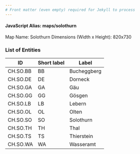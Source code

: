 ```yaml
---
# Front matter (even empty) required for Jekyll to process
---
```


#### JavaScript Alias: maps/solothurn

Map Name: Solothurn
Dimensions (Width x Height): 820x730





### List of Entities

ID | Short label | Label
---|---|---|
CH.SO.BB|BB|Bucheggberg
CH.SO.DE|DE|Dorneck
CH.SO.GA|GA|Gäu
CH.SO.GG|GG|Gösgen
CH.SO.LB|LB|Lebern
CH.SO.OL|OL|Olten
CH.SO.SO|SO|Solothurn
CH.SO.TH|TH|Thal
CH.SO.TS|TS|Thierstein
CH.SO.WA|WA|Wasseramt

